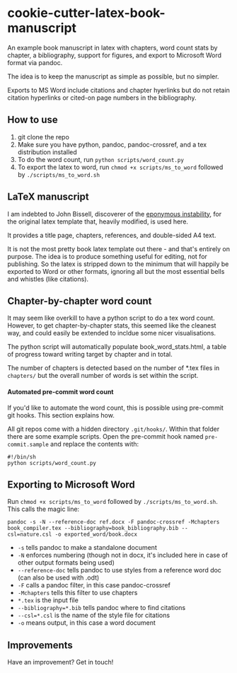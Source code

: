 # cookie-cutter-latex-book-manuscript
An example book manuscript in latex with chapters, word count stats by chapter, a bibliography, support for figures, and export to Microsoft Word format via pandoc. 

The idea is to keep the manuscript as simple as possible, but no simpler.

Exports to MS Word include citations and chapter hyerlinks but do not retain citation hyperlinks or cited-on page numbers in the bibliography.

## How to use
1. git clone the repo
2. Make sure you have python, pandoc, pandoc-crossref, and a tex distribution  installed
3. To do the word count, run ``python scripts/word_count.py``
4. To export the latex to word, run ``chmod +x scripts/ms_to_word`` followed by ``./scripts/ms_to_word.sh``

## LaTeX manuscript

I am indebted to John Bissell, discoverer of the [eponymous instability](https://doi.org/10.1103/PhysRevLett.105.175001), for the original latex template that, heavily modified, is used here.

It provides a title page, chapters, references, and double-sided A4 text.

It is not the most pretty book latex template out there - and that's entirely on purpose. The idea is to produce something useful for editing, not for publishing. So the latex is stripped down to the minimum that will happily be exported to Word or other formats, ignoring all but the most essential bells and whistles (like citations).

## Chapter-by-chapter word count

It may seem like overkill to have a python script to do a tex word count. However, to get chapter-by-chapter stats, this seemed like the cleanest way, and could easily be extended to incldue some nicer visualisations.

The python script will automatically populate book_word_stats.html, a table of progress toward writing target by chapter and in total.

The number of chapters is detected based on the number of *.tex files in ``chapters/`` but the overall number of words is set within the script.

#### Automated pre-commit word count

If you'd like to automate the word count, this is possible using pre-commit git hooks. This section explains how.

All git repos come with a hidden directory `.git/hooks/`. Within that folder there are some example scripts. Open the pre-commit hook named `pre-commit.sample` and replace the contents with:
```
#!/bin/sh
python scripts/word_count.py
```

## Exporting to Microsoft Word
Run ``chmod +x scripts/ms_to_word`` followed by ``./scripts/ms_to_word.sh``. This calls the magic line:

`pandoc -s -N --reference-doc ref.docx -F pandoc-crossref -Mchapters book_compiler.tex --bibliography=book_bibliography.bib --csl=nature.csl -o exported_word/book.docx`

- `-s` tells pandoc to make a standalone document
- `-N` enforces numbering (though not in docx, it's included here in case of other output formats being used)
- `--reference-doc` tells pandoc to use styles from a reference word doc (can also be used with .odt)
- `-F` calls a pandoc filter, in this case pandoc-crossref
- `-Mchapters` tells this filter to use chapters
- `*.tex` is the input file
- `--bibliography=*.bib` tells pandoc where to find citations
- `--csl=*.csl` is the name of the style file for citations
- `-o` means output, in this case a word document

## Improvements

Have an improvement? Get in touch!
